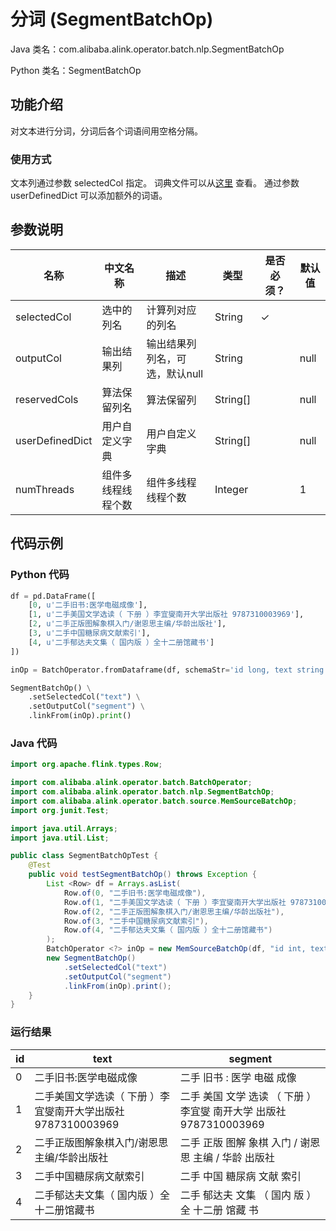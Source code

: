 # 分词 (SegmentBatchOp)
Java 类名：com.alibaba.alink.operator.batch.nlp.SegmentBatchOp

Python 类名：SegmentBatchOp


## 功能介绍

对文本进行分词，分词后各个词语间用空格分隔。

### 使用方式

文本列通过参数 selectedCol 指定。
词典文件可以从[这里](https://github.com/alibaba/Alink/blob/f69c21cff49518c284727f50e216b23575631dd2/core/src/main/resources/dict.txt)
查看。 通过参数 userDefinedDict 可以添加额外的词语。

## 参数说明

| 名称 | 中文名称 | 描述 | 类型 | 是否必须？ | 默认值 |
| --- | --- | --- | --- | --- | --- |
| selectedCol | 选中的列名 | 计算列对应的列名 | String | ✓ |  |
| outputCol | 输出结果列 | 输出结果列列名，可选，默认null | String |  | null |
| reservedCols | 算法保留列名 | 算法保留列 | String[] |  | null |
| userDefinedDict | 用户自定义字典 | 用户自定义字典 | String[] |  | null |
| numThreads | 组件多线程线程个数 | 组件多线程线程个数 | Integer |  | 1 |

## 代码示例

### Python 代码

```python
df = pd.DataFrame([
    [0, u'二手旧书:医学电磁成像'],
    [1, u'二手美国文学选读（ 下册 ）李宜燮南开大学出版社 9787310003969'],
    [2, u'二手正版图解象棋入门/谢恩思主编/华龄出版社'],
    [3, u'二手中国糖尿病文献索引'],
    [4, u'二手郁达夫文集（ 国内版 ）全十二册馆藏书']
])

inOp = BatchOperator.fromDataframe(df, schemaStr='id long, text string')

SegmentBatchOp() \
    .setSelectedCol("text") \
    .setOutputCol("segment") \
    .linkFrom(inOp).print()

```

### Java 代码

```java
import org.apache.flink.types.Row;

import com.alibaba.alink.operator.batch.BatchOperator;
import com.alibaba.alink.operator.batch.nlp.SegmentBatchOp;
import com.alibaba.alink.operator.batch.source.MemSourceBatchOp;
import org.junit.Test;

import java.util.Arrays;
import java.util.List;

public class SegmentBatchOpTest {
	@Test
	public void testSegmentBatchOp() throws Exception {
		List <Row> df = Arrays.asList(
			Row.of(0, "二手旧书:医学电磁成像"),
			Row.of(1, "二手美国文学选读（ 下册 ）李宜燮南开大学出版社 9787310003969"),
			Row.of(2, "二手正版图解象棋入门/谢恩思主编/华龄出版社"),
			Row.of(3, "二手中国糖尿病文献索引"),
			Row.of(4, "二手郁达夫文集（ 国内版 ）全十二册馆藏书")
		);
		BatchOperator <?> inOp = new MemSourceBatchOp(df, "id int, text string");
		new SegmentBatchOp()
			.setSelectedCol("text")
			.setOutputCol("segment")
			.linkFrom(inOp).print();
	}
}
```

### 运行结果

| id  | text                                   | segment                                       |
|-----|----------------------------------------|-----------------------------------------------|
| 0   | 二手旧书:医学电磁成像                            | 二手 旧书 : 医学 电磁 成像                              |
| 1   | 二手美国文学选读（ 下册 ）李宜燮南开大学出版社 9787310003969 | 二手 美国 文学 选读 （ 下册 ） 李宜燮 南开大学 出版社 9787310003969 |
| 2   | 二手正版图解象棋入门/谢恩思主编/华龄出版社                 | 二手 正版 图解 象棋 入门 / 谢恩 思 主编 / 华龄 出版社             |
| 3   | 二手中国糖尿病文献索引                            | 二手 中国 糖尿病 文献 索引                               |
| 4   | 二手郁达夫文集（ 国内版 ）全十二册馆藏书                  | 二手 郁达夫 文集 （ 国内 版 ） 全 十二册 馆藏 书                 |
